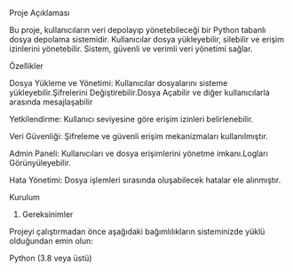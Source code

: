 Proje Açıklaması

Bu proje, kullanıcıların veri depolayıp yönetebileceği bir Python tabanlı dosya depolama sistemidir. Kullanıcılar dosya yükleyebilir, silebilir ve erişim izinlerini yönetebilir. Sistem, güvenli ve verimli veri yönetimi sağlar.

Özellikler

Dosya Yükleme ve Yönetimi: Kullanıcılar dosyalarını sisteme yükleyebilir.Şifrelerini Değiştirebilir.Dosya Açabilir ve diğer kullanıcılarla arasında mesajlaşabilir

Yetkilendirme: Kullanıcı seviyesine göre erişim izinleri belirlenebilir.

Veri Güvenliği: Şifreleme ve güvenli erişim mekanizmaları kullanılmıştır.

Admin Paneli: Kullanıcıları ve dosya erişimlerini yönetme imkanı.Logları Görünyüleyebilir.

Hata Yönetimi: Dosya işlemleri sırasında oluşabilecek hatalar ele alınmıştır.

Kurulum

1. Gereksinimler

Projeyi çalıştırmadan önce aşağıdaki bağımlılıkların sisteminizde yüklü olduğundan emin olun:

Python (3.8 veya üstü)
